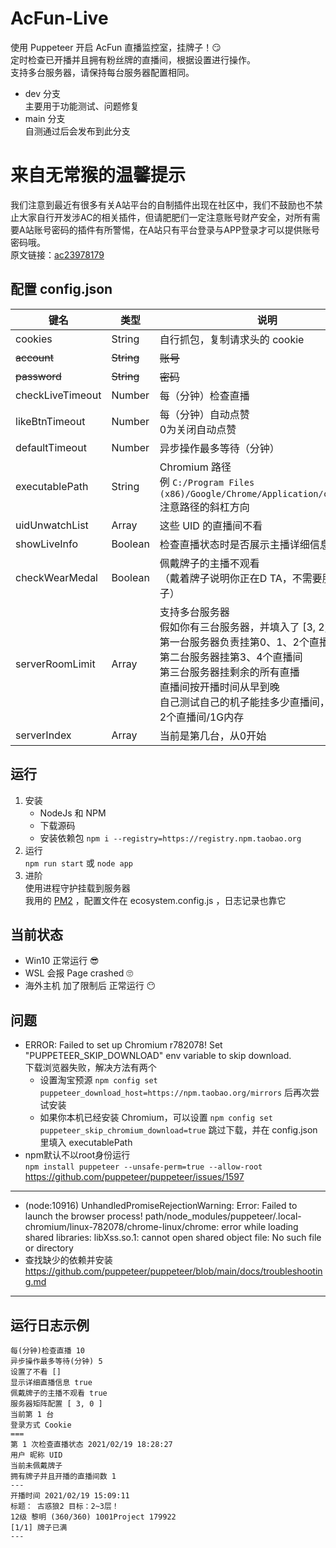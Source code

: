 # AcFun-Live  
使用 Puppeteer 开启 AcFun 直播监控室，挂牌子！😏  
定时检查已开播并且拥有粉丝牌的直播间，根据设置进行操作。  
支持多台服务器，请保持每台服务器配置相同。  
- dev 分支  
主要用于功能测试、问题修复  
- main 分支  
自测通过后会发布到此分支  
  
# 来自无常猴的温馨提示  
我们注意到最近有很多有关A站平台的自制插件出现在社区中，我们不鼓励也不禁止大家自行开发涉AC的相关插件，但请肥肥们一定注意账号财产安全，对所有需要A站账号密码的插件有所警惕，在A站只有平台登录与APP登录才可以提供账号密码哦。  
原文链接：[ac23978179](https://www.acfun.cn/a/ac23978179)  
  
## 配置 config.json  
键名 | 类型 | 说明  
  --- | --- | ---  
cookies | String | 自行抓包，复制请求头的 cookie
~~account~~ | ~~String~~ | ~~账号~~  
~~password~~ | ~~String~~ | ~~密码~~  
checkLiveTimeout | Number | 每（分钟）检查直播  
likeBtnTimeout | Number | 每（分钟）自动点赞 <br> 0为关闭自动点赞
defaultTimeout | Number | 异步操作最多等待（分钟）
executablePath | String | Chromium 路径 <br> 例 `C:/Program Files (x86)/Google/Chrome/Application/chrome.exe` <br> 注意路径的斜杠方向
uidUnwatchList | Array | 这些 UID 的直播间不看
showLiveInfo | Boolean | 检查直播状态时是否展示主播详细信息
checkWearMedal | Boolean | 佩戴牌子的主播不观看 <br> （戴着牌子说明你正在D TA，不需要服务器挂牌子）
serverRoomLimit | Array | 支持多台服务器 <br> 假如你有三台服务器，并填入了 [3, 2, 0]  <br>  第一台服务器负责挂第0、1、2个直播间 <br> 第二台服务器挂第3、4个直播间  <br>  第三台服务器挂剩余的所有直播   <br>  直播间按开播时间从早到晚 <br> 自己测试自己的机子能挂多少直播间，参考值：2个直播间/1G内存 
serverIndex | Array | 当前是第几台，从0开始
## 运行  
1. 安装  
    - NodeJs 和 NPM
    - 下载源码  
    - 安装依赖包 `npm i --registry=https://registry.npm.taobao.org`  
2. 运行  
  `npm run start` 或 `node app`  
3. 进阶  
  使用进程守护挂载到服务器  
  我用的 [PM2](https://pm2.keymetrics.io/) ，配置文件在 ecosystem.config.js ，日志记录也靠它

## 当前状态  
- Win10 正常运行 😎
- WSL 会报 Page crashed 🙄
- 海外主机 加了限制后 正常运行 😶  

## 问题
  -  ERROR: Failed to set up Chromium r782078! Set  "PUPPETEER_SKIP_DOWNLOAD" env variable to skip download.  
  下载浏览器失败，解决方法有两个  
     -  设置淘宝预源 `npm config set puppeteer_download_host=https://npm.taobao.org/mirrors` 后再次尝试安装  
     -  如果你本机已经安装 Chromium，可以设置 `npm config set puppeteer_skip_chromium_download=true` 跳过下载，并在 config.json 里填入 executablePath  
  - npm默认不以root身份运行  
  `npm install puppeteer --unsafe-perm=true --allow-root`
  https://github.com/puppeteer/puppeteer/issues/1597
  ---
  - (node:10916) UnhandledPromiseRejectionWarning: Error: Failed to launch the browser process!
  path/node_modules/puppeteer/.local-chromium/linux-782078/chrome-linux/chrome: error while loading shared libraries: libXss.so.1: cannot open shared object file: No such file or directory
  - 查找缺少的依赖并安装  
  https://github.com/puppeteer/puppeteer/blob/main/docs/troubleshooting.md
  ---

## 运行日志示例  
```
每(分钟)检查直播 10
异步操作最多等待(分钟) 5
设置了不看 []
显示详细直播信息 true
佩戴牌子的主播不观看 true
服务器矩阵配置 [ 3, 0 ]
当前第 1 台
登录方式 Cookie
===
第 1 次检查直播状态 2021/02/19 18:28:27
用户 昵称 UID
当前未佩戴牌子
拥有牌子并且开播的直播间数 1
---
开播时间 2021/02/19 15:09:11
标题： 古惑狼2 目标：2~3层！
12级 黎明 (360/360) 1001Project 179922
[1/1] 牌子已满
---
```